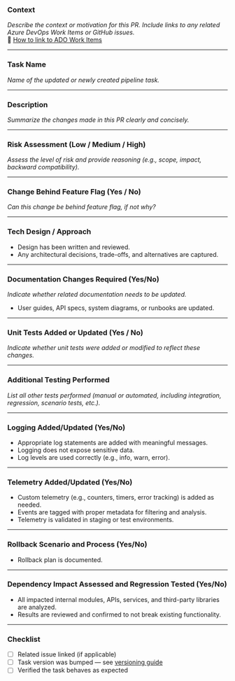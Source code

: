 ### **Context**
_Describe the context or motivation for this PR. Include links to any related Azure DevOps Work Items or GitHub issues._  
📌 [How to link to ADO Work Items](https://learn.microsoft.com/en-us/azure/devops/boards/github/link-to-from-github?view=azure-devops)

---

### **Task Name**
_Name of the updated or newly created pipeline task._

---

### **Description**
_Summarize the changes made in this PR clearly and concisely._

---

### **Risk Assessment** (Low / Medium / High)  
_Assess the level of risk and provide reasoning (e.g., scope, impact, backward compatibility)._

---

### **Change Behind Feature Flag** (Yes / No)
_Can this change be behind feature flag, if not why?_

---

### **Tech Design / Approach**
- Design has been written and reviewed. 
- Any architectural decisions, trade-offs, and alternatives are captured. 

---

### **Documentation Changes Required** (Yes/No)
_Indicate whether related documentation needs to be updated._
- User guides, API specs, system diagrams, or runbooks are updated. 

---

### **Unit Tests Added or Updated** (Yes / No)  
_Indicate whether unit tests were added or modified to reflect these changes._

---

### **Additional Testing Performed**
_List all other tests performed (manual or automated, including integration, regression, scenario tests, etc.)._

---

### **Logging Added/Updated** (Yes/No)
- Appropriate log statements are added with meaningful messages. 
- Logging does not expose sensitive data. 
- Log levels are used correctly (e.g., info, warn, error). 

--- 

### **Telemetry Added/Updated** (Yes/No) 
- Custom telemetry (e.g., counters, timers, error tracking) is added as needed. 
- Events are tagged with proper metadata for filtering and analysis. 
- Telemetry is validated in staging or test environments.

---

### **Rollback Scenario and Process** (Yes/No)
- Rollback plan is documented. 

---

### **Dependency Impact Assessed and Regression Tested** (Yes/No)
- All impacted internal modules, APIs, services, and third-party libraries are analyzed. 
- Results are reviewed and confirmed to not break existing functionality.

---

### **Checklist**
- [ ] Related issue linked (if applicable)
- [ ] Task version was bumped — see [versioning guide](https://github.com/microsoft/azure-pipelines-tasks/tree/master/docs/taskversionbumping.md)
- [ ] Verified the task behaves as expected
